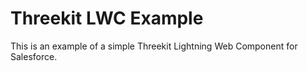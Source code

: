 # Threekit LWC Example
This is an example of a simple Threekit Lightning Web Component for Salesforce. 